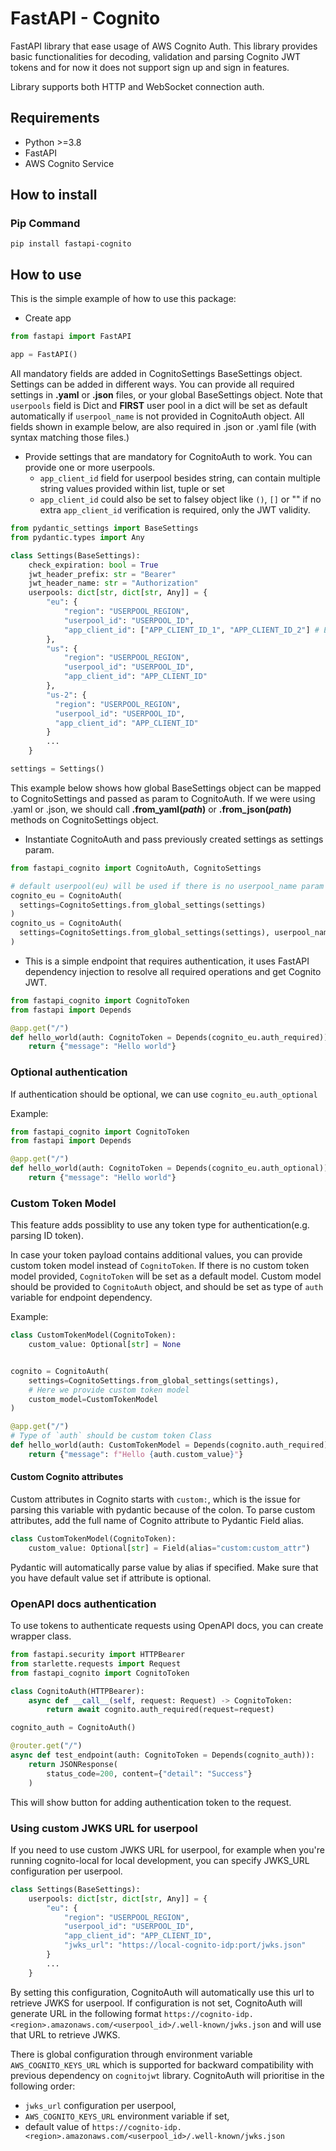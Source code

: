 # FastAPI - Cognito
FastAPI library that ease usage of AWS Cognito Auth.
This library provides basic functionalities for decoding, validation and parsing
Cognito JWT tokens and for now it does not support sign up and sign in features.

Library supports both HTTP and WebSocket connection auth.

## Requirements

* Python >=3.8
* FastAPI 
* AWS Cognito Service

## How to install
### Pip Command
```
pip install fastapi-cognito
```
## How to use
This is the simple example of how to use this package:
* Create app

```python
from fastapi import FastAPI

app = FastAPI()
```
  
All mandatory fields are added in CognitoSettings
BaseSettings object. Settings can be added in different ways.
You can provide all required settings in **.yaml** or **.json** files,
or your global BaseSettings object. Note that `userpools` field is Dict and
**FIRST** user pool in a dict will be set as default automatically if
`userpool_name` is not provided in CognitoAuth object.
All fields shown in example below, are also required in .json or .yaml file
(with syntax matching those files.)

* Provide settings that are mandatory for CognitoAuth to work. You can provide
one or more userpools.
  * `app_client_id` field for userpool besides string, can contain multiple string values provided within 
    list, tuple or set
  * `app_client_id` could also be set to falsey object like `()`, `[]` or "" if no extra `app_client_id` verification is required, only the JWT validity.

```python
from pydantic_settings import BaseSettings
from pydantic.types import Any

class Settings(BaseSettings):
    check_expiration: bool = True
    jwt_header_prefix: str = "Bearer"
    jwt_header_name: str = "Authorization"
    userpools: dict[str, dict[str, Any]] = {
        "eu": {
            "region": "USERPOOL_REGION",
            "userpool_id": "USERPOOL_ID",
            "app_client_id": ["APP_CLIENT_ID_1", "APP_CLIENT_ID_2"] # Example with multiple ids
        },
        "us": {
            "region": "USERPOOL_REGION",
            "userpool_id": "USERPOOL_ID",
            "app_client_id": "APP_CLIENT_ID"
        },
        "us-2": {
          "region": "USERPOOL_REGION",
          "userpool_id": "USERPOOL_ID",
          "app_client_id": "APP_CLIENT_ID"
        }
        ...
    }

settings = Settings()
```
  
This example below shows how global BaseSettings object can be mapped to
CognitoSettings and passed as param to CognitoAuth.
If we were using .yaml or .json, we should call **.from_yaml(_path_)** or
**.from_json(_path_)** methods on CognitoSettings object.

* Instantiate CognitoAuth and pass previously created settings as settings param.
  
```python
from fastapi_cognito import CognitoAuth, CognitoSettings

# default userpool(eu) will be used if there is no userpool_name param provided.
cognito_eu = CognitoAuth(
  settings=CognitoSettings.from_global_settings(settings)
)
cognito_us = CognitoAuth(
  settings=CognitoSettings.from_global_settings(settings), userpool_name="us"
)
```

* This is a simple endpoint that requires authentication, it uses FastAPI 
dependency injection to resolve all required operations and get Cognito JWT.
  
```python
from fastapi_cognito import CognitoToken
from fastapi import Depends

@app.get("/")
def hello_world(auth: CognitoToken = Depends(cognito_eu.auth_required)):
    return {"message": "Hello world"}
```

### Optional authentication

If authentication should be optional, we can use ```cognito_eu.auth_optional```

Example:
```python
from fastapi_cognito import CognitoToken
from fastapi import Depends

@app.get("/")
def hello_world(auth: CognitoToken = Depends(cognito_eu.auth_optional)):
    return {"message": "Hello world"}
```

### Custom Token Model
This feature adds possiblity to use any token type for authentication(e.g. parsing ID token).

In case your token payload contains additional values, you can provide custom
token model instead of `CognitoToken`. If there is no custom token model
provided, `CognitoToken` will be set as a default model. Custom model should
be provided to `CognitoAuth` object, and should be set as type of `auth` 
variable for endpoint dependency.

Example:
```python
class CustomTokenModel(CognitoToken):
    custom_value: Optional[str] = None


cognito = CognitoAuth(
    settings=CognitoSettings.from_global_settings(settings),
    # Here we provide custom token model
    custom_model=CustomTokenModel
)

@app.get("/")
# Type of `auth` should be custom token Class
def hello_world(auth: CustomTokenModel = Depends(cognito.auth_required)):
    return {"message": f"Hello {auth.custom_value}"}
```

#### Custom Cognito attributes
Custom attributes in Cognito starts with `custom:`, which is the issue for 
parsing this variable with pydantic because of the colon. To parse custom 
attributes, add the full name of Cognito attribute to Pydantic Field alias.

```python
class CustomTokenModel(CognitoToken):
    custom_value: Optional[str] = Field(alias="custom:custom_attr")
```
Pydantic will automatically parse value by alias if specified. Make sure that
you have default value set if attribute is optional.

### OpenAPI docs authentication 
To use tokens to authenticate requests using OpenAPI docs, you can
create wrapper class. 
```python
from fastapi.security import HTTPBearer
from starlette.requests import Request
from fastapi_cognito import CognitoToken

class CognitoAuth(HTTPBearer):
    async def __call__(self, request: Request) -> CognitoToken:
        return await cognito.auth_required(request=request)

cognito_auth = CognitoAuth()

@router.get("/")
async def test_endpoint(auth: CognitoToken = Depends(cognito_auth)):
    return JSONResponse(
        status_code=200, content={"detail": "Success"}
    )
```
This will show button for adding authentication token to the request.

### Using custom JWKS URL for userpool
If you need to use custom JWKS URL for userpool, for example when you're running
cognito-local for local development, you can specify JWKS_URL configuration per
userpool. 
```python
class Settings(BaseSettings):
    userpools: dict[str, dict[str, Any]] = {
        "eu": {
            "region": "USERPOOL_REGION",
            "userpool_id": "USERPOOL_ID",
            "app_client_id": "APP_CLIENT_ID",
            "jwks_url": "https://local-cognito-idp:port/jwks.json"
        }
        ...
    }
```
By setting this configuration, CognitoAuth will automatically use this url to
retrieve JWKS for userpool. If configuration is not set, CognitoAuth will 
generate URL in the following format 
`https://cognito-idp.<region>.amazonaws.com/<userpool_id>/.well-known/jwks.json`
and will use that URL to retrieve JWKS.

There is global configuration through environment variable 
`AWS_COGNITO_KEYS_URL` which is supported for backward 
compatibility with previous dependency on `cognitojwt` library. 
CognitoAuth will prioritise in the following order:
* `jwks_url` configuration per userpool,
* `AWS_COGNITO_KEYS_URL` environment variable if set,
* default value of `https://cognito-idp.<region>.amazonaws.com/<userpool_id>/.well-known/jwks.json`
